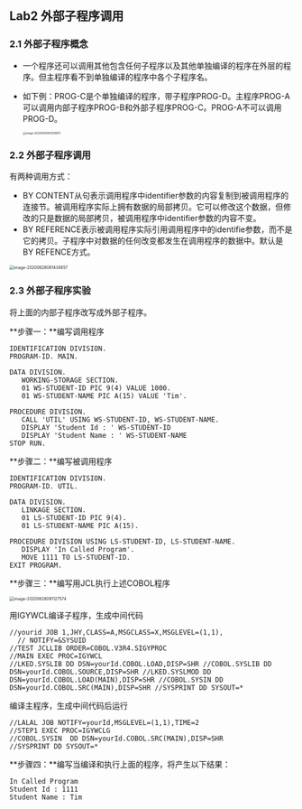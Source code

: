 ## Lab2 外部子程序调用

### 2.1 外部子程序概念

* 一个程序还可以调用其他包含任何子程序以及其他单独编译的程序在外层的程序。但主程序看不到单独编译的程序中各个子程序名。

* 如下例：PROG-C是个单独编译的程序，带子程序PROG-D。主程序PROG-A可以调用内部子程序PROG-B和外部子程序PROG-C。PROG-A不可以调用PROG-D。

  <img src="https://tva1.sinaimg.cn/large/007S8ZIlgy1gg7opvwt7jj30cs046q35.jpg" alt="image-20200628081208817" style="zoom:33%;" />

### 2.2 外部子程序调用

有两种调用方式：

* BY CONTENT从句表示调用程序中identifier参数的内容复制到被调用程序的连接节。被调用程序实际上拥有数据的局部拷贝。它可以修改这个数据，但修改的只是数据的局部拷贝，被调用程序中identifier参数的内容不变。
* BY REFERENCE表示被调用程序实际引用调用程序中的identifie参数，而不是它的拷贝。子程序中对数据的任何改变都发生在调用程序的数据中。默认是BY REFENCE方式。


<img src="https://tva1.sinaimg.cn/large/007S8ZIlgy1gg7osfkfopj30k40ckdhl.jpg" alt="image-20200628081434857" style="zoom:50%;" />

### 2.3 外部子程序实验

将上面的内部子程序改写成外部子程序。

**步骤一：**编写调用程序

```cobol
IDENTIFICATION DIVISION.
PROGRAM-ID. MAIN.

DATA DIVISION.
   WORKING-STORAGE SECTION.
   01 WS-STUDENT-ID PIC 9(4) VALUE 1000.
   01 WS-STUDENT-NAME PIC A(15) VALUE 'Tim'.

PROCEDURE DIVISION.
   CALL 'UTIL' USING WS-STUDENT-ID, WS-STUDENT-NAME.
   DISPLAY 'Student Id : ' WS-STUDENT-ID
   DISPLAY 'Student Name : ' WS-STUDENT-NAME
STOP RUN.
```

**步骤二：**编写被调用程序

```cobol
IDENTIFICATION DIVISION.
PROGRAM-ID. UTIL.

DATA DIVISION.
   LINKAGE SECTION.
   01 LS-STUDENT-ID PIC 9(4).
   01 LS-STUDENT-NAME PIC A(15).

PROCEDURE DIVISION USING LS-STUDENT-ID, LS-STUDENT-NAME.
   DISPLAY 'In Called Program'.
   MOVE 1111 TO LS-STUDENT-ID.
EXIT PROGRAM.
```

**步骤三：**编写用JCL执行上述COBOL程序

<img src="https://tva1.sinaimg.cn/large/007S8ZIlly1gg7qfmc4b9j30no0fk0xn.jpg" alt="image-20200628091127574" style="zoom: 50%;" />

用IGYWCL编译子程序，生成中间代码

```cobol
//yourid JOB 1,JHY,CLASS=A,MSGCLASS=X,MSGLEVEL=(1,1),
  // NOTIFY=&SYSUID
//TEST JCLLIB ORDER=COBOL.V3R4.SIGYPROC
//MAIN EXEC PROC=IGYWCL
//LKED.SYSLIB DD DSN=yourId.COBOL.LOAD,DISP=SHR //COBOL.SYSLIB DD DSN=yourId.COBOL.SOURCE,DISP=SHR //LKED.SYSLMOD DD DSN=yourId.COBOL.LOAD(MAIN),DISP=SHR //COBOL.SYSIN DD DSN=yourId.COBOL.SRC(MAIN),DISP=SHR //SYSPRINT DD SYSOUT=*
```

编译主程序，生成中间代码后运行

```cobol
//LALAL JOB NOTIFY=yourId,MSGLEVEL=(1,1),TIME=2 
//STEP1 EXEC PROC=IGYWCLG                              
//COBOL.SYSIN  DD DSN=yourId.COBOL.SRC(MAIN),DISP=SHR   
//SYSPRINT DD SYSOUT=*                                 
```

**步骤四：**编写当编译和执行上面的程序，将产生以下结果：

```cobol
In Called Program
Student Id : 1111
Student Name : Tim
```


